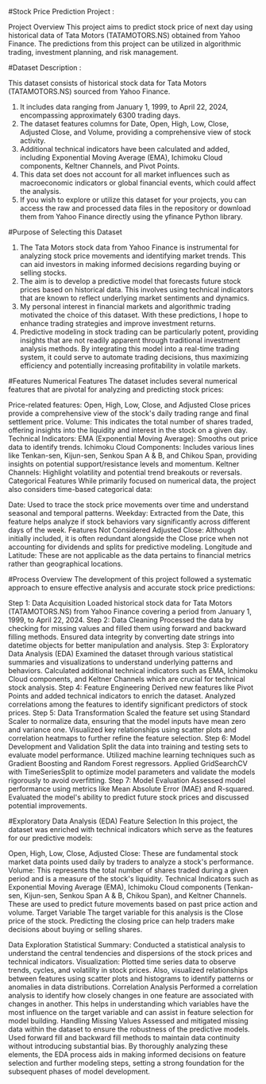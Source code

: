 #Stock Price Prediction Project :

Project Overview
This project aims to predict stock price of next day using historical data of Tata Motors (TATAMOTORS.NS) obtained from Yahoo Finance. 
The predictions from this project can be utilized in algorithmic trading, investment planning, and risk management.

#Dataset Description :

This dataset consists of historical stock data for Tata Motors (TATAMOTORS.NS) sourced from Yahoo Finance.

1. It includes data ranging from January 1, 1999, to April 22, 2024, encompassing approximately 6300 trading days.
2. The dataset features columns for Date, Open, High, Low, Close, Adjusted Close, and Volume, providing a comprehensive view of stock activity.
3. Additional technical indicators have been calculated and added, including Exponential Moving Average (EMA), Ichimoku Cloud components, Keltner Channels, and Pivot Points.
4. This data set does not account for all market influences such as macroeconomic indicators or global financial events, which could affect the analysis.
5. If you wish to explore or utilize this dataset for your projects, you can access the raw and processed data files in the repository or download them from Yahoo Finance directly using the yfinance Python library.

#Purpose of Selecting this Dataset

1. The Tata Motors stock data from Yahoo Finance is instrumental for analyzing stock price movements and identifying market trends. This can aid investors in making informed decisions regarding buying or selling stocks.
2. The aim is to develop a predictive model that forecasts future stock prices based on historical data. This involves using technical indicators that are known to reflect underlying market sentiments and dynamics.
3. My personal interest in financial markets and algorithmic trading motivated the choice of this dataset. With these predictions, I hope to enhance trading strategies and improve investment returns.
4. Predictive modeling in stock trading can be particularly potent, providing insights that are not readily apparent through traditional investment analysis methods.
By integrating this model into a real-time trading system, it could serve to automate trading decisions, thus maximizing efficiency and potentially increasing profitability in volatile markets.


#Features
Numerical Features
The dataset includes several numerical features that are pivotal for analyzing and predicting stock prices:

Price-related features: Open, High, Low, Close, and Adjusted Close prices provide a comprehensive view of the stock's daily trading range and final settlement price.
Volume: This indicates the total number of shares traded, offering insights into the liquidity and interest in the stock on a given day.
Technical Indicators:
EMA (Exponential Moving Average): Smooths out price data to identify trends.
Ichimoku Cloud Components: Includes various lines like Tenkan-sen, Kijun-sen, Senkou Span A & B, and Chikou Span, providing insights on potential support/resistance levels and momentum.
Keltner Channels: Highlight volatility and potential trend breakouts or reversals.
Categorical Features
While primarily focused on numerical data, the project also considers time-based categorical data:

Date: Used to trace the stock price movements over time and understand seasonal and temporal patterns.
Weekday: Extracted from the Date, this feature helps analyze if stock behaviors vary significantly across different days of the week.
Features Not Considered
Adjusted Close: Although initially included, it is often redundant alongside the Close price when not accounting for dividends and splits for predictive modeling.
Longitude and Latitude: These are not applicable as the data pertains to financial metrics rather than geographical locations.


#Process Overview
The development of this project followed a systematic approach to ensure effective analysis and accurate stock price predictions:

Step 1: Data Acquisition
Loaded historical stock data for Tata Motors (TATAMOTORS.NS) from Yahoo Finance covering a period from January 1, 1999, to April 22, 2024.
Step 2: Data Cleaning
Processed the data by checking for missing values and filled them using forward and backward filling methods.
Ensured data integrity by converting date strings into datetime objects for better manipulation and analysis.
Step 3: Exploratory Data Analysis (EDA)
Examined the dataset through various statistical summaries and visualizations to understand underlying patterns and behaviors.
Calculated additional technical indicators such as EMA, Ichimoku Cloud components, and Keltner Channels which are crucial for technical stock analysis.
Step 4: Feature Engineering
Derived new features like Pivot Points and added technical indicators to enrich the dataset.
Analyzed correlations among the features to identify significant predictors of stock prices.
Step 5: Data Transformation
Scaled the feature set using Standard Scaler to normalize data, ensuring that the model inputs have mean zero and variance one.
Visualized key relationships using scatter plots and correlation heatmaps to further refine the feature selection.
Step 6: Model Development and Validation
Split the data into training and testing sets to evaluate model performance.
Utilized machine learning techniques such as Gradient Boosting and Random Forest regressors.
Applied GridSearchCV with TimeSeriesSplit to optimize model parameters and validate the models rigorously to avoid overfitting.
Step 7: Model Evaluation
Assessed model performance using metrics like Mean Absolute Error (MAE) and R-squared.
Evaluated the model's ability to predict future stock prices and discussed potential improvements.

#Exploratory Data Analysis (EDA)
Feature Selection
In this project, the dataset was enriched with technical indicators which serve as the features for our predictive models:

Open, High, Low, Close, Adjusted Close: These are fundamental stock market data points used daily by traders to analyze a stock's performance.
Volume: This represents the total number of shares traded during a given period and is a measure of the stock's liquidity.
Technical Indicators such as Exponential Moving Average (EMA), Ichimoku Cloud components (Tenkan-sen, Kijun-sen, Senkou Span A & B, Chikou Span), and Keltner Channels. These are used to predict future movements based on past price action and volume.
Target Variable
The target variable for this analysis is the Close price of the stock. Predicting the closing price can help traders make decisions about buying or selling shares.

Data Exploration
Statistical Summary: Conducted a statistical analysis to understand the central tendencies and dispersions of the stock prices and technical indicators.
Visualization: Plotted time series data to observe trends, cycles, and volatility in stock prices. Also, visualized relationships between features using scatter plots and histograms to identify patterns or anomalies in data distributions.
Correlation Analysis
Performed a correlation analysis to identify how closely changes in one feature are associated with changes in another. This helps in understanding which variables have the most influence on the target variable and can assist in feature selection for model building.
Handling Missing Values
Assessed and mitigated missing data within the dataset to ensure the robustness of the predictive models. Used forward fill and backward fill methods to maintain data continuity without introducing substantial bias.
By thoroughly analyzing these elements, the EDA process aids in making informed decisions on feature selection and further modeling steps, setting a strong foundation for the subsequent phases of model development.




   

